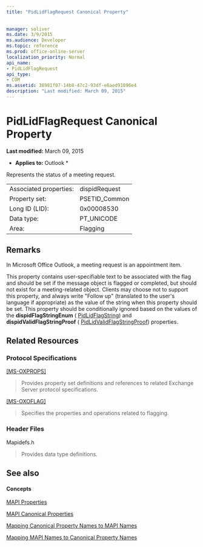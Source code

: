 ```yaml
---
title: "PidLidFlagRequest Canonical Property"
 
 
manager: soliver
ms.date: 3/9/2015
ms.audience: Developer
ms.topic: reference
ms.prod: office-online-server
localization_priority: Normal
api_name:
- PidLidFlagRequest
api_type:
- COM
ms.assetid: 38981f07-14b8-47c2-93df-e6aed91896e4
description: "Last modified: March 09, 2015"
---
```


# PidLidFlagRequest Canonical Property

 **Last modified:** March 09, 2015 
  
 * **Applies to:** Outlook * 
  
Represents the status of a meeting request.
  
|||
|:-----|:-----|
|Associated properties:  <br/> |dispidRequest  <br/> |
|Property set:  <br/> |PSETID_Common  <br/> |
|Long ID (LID):  <br/> |0x00008530  <br/> |
|Data type:  <br/> |PT_UNICODE  <br/> |
|Area:  <br/> |Flagging  <br/> |
   
## Remarks

In Microsoft Office Outlook, a meeting request is an appointment item.
  
This property contains user-specifiable text to be associated with the flag and should be set if the message object is flagged or completed, but should not exist for a meeting-related object. Clients may choose not to support this property, and always write "Follow up" (translated to the user's language if appropriate) as the value of the string when this property should be set. This property should be conditionally ignored based on the values of the **dispidFlagStringEnum** ( [PidLidFlagString](pidlidflagstring-canonical-property.md)) and **dispidValidFlagStringProof** ( [PidLidValidFlagStringProof](pidlidvalidflagstringproof-canonical-property.md)) properties.
  
## Related Resources

### Protocol Specifications

[[MS-OXPROPS]](http://msdn.microsoft.com/library/f6ab1613-aefe-447d-a49c-18217230b148%28Office.15%29.aspx)
  
> Provides property set definitions and references to related Exchange Server protocol specifications.
    
[[MS-OXOFLAG]](http://msdn.microsoft.com/library/f1e50be4-ed30-4c2a-b5cb-8ff3aaaf9b91%28Office.15%29.aspx)
  
> Specifies the properties and operations related to flagging.
    
### Header Files

Mapidefs.h
  
> Provides data type definitions.
    
## See also

#### Concepts

[MAPI Properties](mapi-properties.md)
  
[MAPI Canonical Properties](mapi-canonical-properties.md)
  
[Mapping Canonical Property Names to MAPI Names](mapping-canonical-property-names-to-mapi-names.md)
  
[Mapping MAPI Names to Canonical Property Names](mapping-mapi-names-to-canonical-property-names.md)

